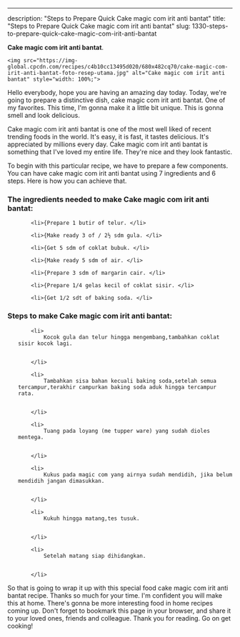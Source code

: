 ---
description: "Steps to Prepare Quick Cake magic com irit anti bantat"
title: "Steps to Prepare Quick Cake magic com irit anti bantat"
slug: 1330-steps-to-prepare-quick-cake-magic-com-irit-anti-bantat

<p>
	<strong>Cake magic com irit anti bantat</strong>. 
	
</p>
<p>
	
	<img src="https://img-global.cpcdn.com/recipes/c4b10cc13495d020/680x482cq70/cake-magic-com-irit-anti-bantat-foto-resep-utama.jpg" alt="Cake magic com irit anti bantat" style="width: 100%;">
	
	
</p>
<p>
	Hello everybody, hope you are having an amazing day today. Today, we're going to prepare a distinctive dish, cake magic com irit anti bantat. One of my favorites. This time, I'm gonna make it a little bit unique. This is gonna smell and look delicious.
</p>
	
<p>
	
</p>
<p>
	Cake magic com irit anti bantat is one of the most well liked of recent trending foods in the world. It's easy, it is fast, it tastes delicious. It's appreciated by millions every day. Cake magic com irit anti bantat is something that I've loved my entire life. They're nice and they look fantastic.
</p>

<p>
To begin with this particular recipe, we have to prepare a few components. You can have cake magic com irit anti bantat using 7 ingredients and 6 steps. Here is how you can achieve that.
</p>

<h3>The ingredients needed to make Cake magic com irit anti bantat:</h3>

<ol>
	
		<li>{Prepare 1 butir of telur. </li>
	
		<li>{Make ready 3 of / 2½ sdm gula. </li>
	
		<li>{Get 5 sdm of coklat bubuk. </li>
	
		<li>{Make ready 5 sdm of air. </li>
	
		<li>{Prepare 3 sdm of margarin cair. </li>
	
		<li>{Prepare 1/4 gelas kecil of coklat sisir. </li>
	
		<li>{Get 1/2 sdt of baking soda. </li>
	
</ol>
<p>
	
</p>

<h3>Steps to make Cake magic com irit anti bantat:</h3>

<ol>
	
		<li>
			Kocok gula dan telur hingga mengembang,tambahkan coklat sisir kocok lagi.
			
			
		</li>
	
		<li>
			Tambahkan sisa bahan kecuali baking soda,setelah semua tercampur,terakhir campurkan baking soda aduk hingga tercampur rata.
			
			
		</li>
	
		<li>
			Tuang pada loyang (me tupper ware) yang sudah dioles mentega.
			
			
		</li>
	
		<li>
			Kukus pada magic com yang airnya sudah mendidih, jika belum mendidih jangan dimasukkan.
			
			
		</li>
	
		<li>
			Kukuh hingga matang,tes tusuk.
			
			
		</li>
	
		<li>
			Setelah matang siap dihidangkan.
			
			
		</li>
	
</ol>

<p>
	
</p>

<p>
	So that is going to wrap it up with this special food cake magic com irit anti bantat recipe. Thanks so much for your time. I'm confident you will make this at home. There's gonna be more interesting food in home recipes coming up. Don't forget to bookmark this page in your browser, and share it to your loved ones, friends and colleague. Thank you for reading. Go on get cooking!
</p>
